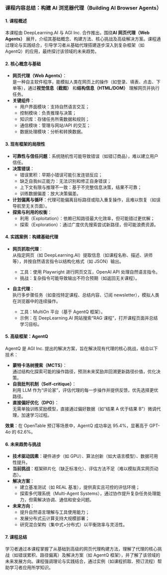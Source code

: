 ### 课程内容总结：构建 AI 浏览器代理（Building AI Browser Agents）

#### 1. 课程概述
本课程由 DeepLearning.AI 与 AGI Inc. 合作推出，围绕**AI 网页代理（Web Agents）** 展开，介绍其基础概念、构建方法、核心挑战及高级解决方案。课程通过理论与实践结合，引导学习者从基础代理搭建逐步深入到复杂框架（如 AgentQ）的应用，最终探讨该领域的未来趋势。


#### 2. 核心概念与基础
- **网页代理（Web Agents）**：  
  是一种自主软件程序，能模拟人类在网页上的操作（如登录、填表、点击、下单等），通过**视觉信息（截图）** 和**结构信息（HTML/DOM）** 理解网页并执行任务。
- **关键组件**：  
  - 用户界面模块：支持自然语言交互；  
  - 控制模块：负责推理与决策；  
  - 知识库：存储任务所需数据和规则；  
  - 通信模块：管理与网站/API 的交互；  
  - 数据处理模块：分析和转换数据。


#### 3. 现有框架的局限性
- **可靠性与信任问题**：系统随机性可能导致错误（如错订商品），难以建立用户信任。  
- **决策错误**：  
  - 错误累积：早期小错误可能引发连锁反应；  
  - 缺乏自我纠正能力：无法识别和修正自身错误；  
  - 上下文有限与推理不一致：基于不完整信息决策，结果不可靠；  
  - 训练数据偏差：放大决策偏差。  
- **计划偏离与循环**：代理可能偏离目标路径或陷入重复操作，且难以恢复（如误导航至无关页面）。  
- **探索与利用的权衡**：  
  - 利用（Exploitation）：依赖已知路径最大化效率，但可能错过更优解；  
  - 探索（Exploration）：通过广度优先搜索尝试新路径，但可能浪费资源。


#### 4. 实践案例：构建基础代理
- **网页抓取代理**：  
  从指定网页（如 DeepLearning.AI）提取信息（如课程名称、描述、讲师等），并按自然语言指令以结构化格式（如 JSON）输出。  
  - 工具：使用 Playwright 进行网页交互，OpenAI API 处理自然语言指令。  
  - 挑战：复杂指令可能导致输出不符合预期（如返回无关课程）。

- **自主代理**：  
  执行多步骤任务（如查找特定课程、总结内容、订阅 newsletter），模拟人类在浏览器中的连续操作。  
  - 工具：MultiOn 平台（基于 AgentQ 框架）。  
  - 示例：在 DeepLearning.AI 网站搜索“RAG 课程”，打开课程页面并总结学习目标。


#### 5. 高级框架：AgentQ
AgentQ 是 AGI Inc. 提出的解决方案，旨在解决现有代理的核心挑战，结合以下技术：  
- **蒙特卡洛树搜索（MCTS）**：  
  通过结构化探索可能的操作路径，预测未来奖励并回溯更新路径价值，优化决策。  
- **自我批判机制（Self-critique）**：  
  利用 LLM 作为“评论家”，评估代理的每一步操作并提供反馈，优先选择更优路径。  
- **直接偏好优化（DPO）**：  
  无需单独训练奖励模型，直接通过偏好数据（如“结果 A 优于结果 B”）微调代理，加速学习过程。  

**效果**：在 OpenTable 预订等场景中，AgentQ 成功率达 95.4%，显著高于 GPT-4o 的 62.6%。


#### 6. 未来趋势与挑战
- **技术驱动因素**：硬件进步（如 GPU）、算法创新（如大语言模型）、数据可用性提升。  
- **当前挑战**：框架碎片化（缺乏标准化）、评估方法不足（难以模拟真实网页动态）。  
- **解决方案**：  
  - 建立基准测试（如 REAL 基准），提供真实且可控的评估环境；  
  - 探索多代理系统（Multi-Agent Systems），通过协作提升复杂任务处理能力，但需解决协调、通信和安全问题。  
- **未来方向**：  
  - 提升自然语言理解与工具使用能力；  
  - 发展分布式云计算支持大规模部署；  
  - 研究混合架构（集中式+分布式）以平衡效率与灵活性。


#### 7. 课程总结
学习者通过本课程掌握了从基础到高级的网页代理构建方法，理解了代理的核心挑战（如错误累积、路径偏离）及解决方案（如 AgentQ 框架），并了解了该领域的未来发展方向。课程强调理论与实践结合，通过实例（如课程抓取、预订流程）帮助学习者应用所学知识。
